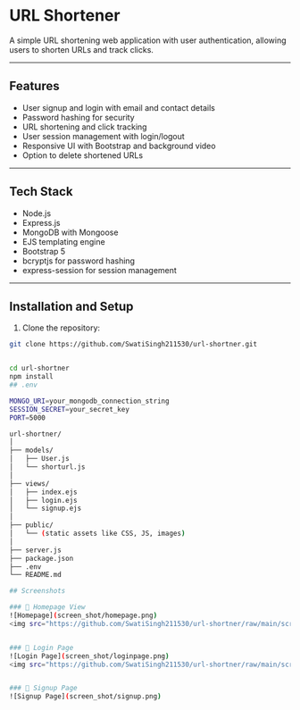 # URL Shortener

A simple URL shortening web application with user authentication, allowing users to shorten URLs and track clicks.

---

## Features

- User signup and login with email and contact details
- Password hashing for security
- URL shortening and click tracking
- User session management with login/logout
- Responsive UI with Bootstrap and background video
- Option to delete shortened URLs

---

## Tech Stack

- Node.js
- Express.js
- MongoDB with Mongoose
- EJS templating engine
- Bootstrap 5
- bcryptjs for password hashing
- express-session for session management

---

## Installation and Setup

1. Clone the repository:

```bash
git clone https://github.com/SwatiSingh211530/url-shortner.git


cd url-shortner
npm install
## .env

MONGO_URI=your_mongodb_connection_string
SESSION_SECRET=your_secret_key
PORT=5000

url-shortner/
│
├── models/
│   ├── User.js
│   └── shorturl.js
│
├── views/
│   ├── index.ejs
│   ├── login.ejs
│   └── signup.ejs
│
├── public/
│   └── (static assets like CSS, JS, images)
│
├── server.js
├── package.json
├── .env
└── README.md

## Screenshots

### 🔹 Homepage View
![Homepage](screen_shot/homepage.png)
<img src="https://github.com/SwatiSingh211530/url-shortner/raw/main/screen_short/homepage.png" alt="Homepage" width="600"/>


### 🔹 Login Page
![Login Page](screen_shot/loginpage.png)
<img src="https://github.com/SwatiSingh211530/url-shortner/raw/main/screen_short/loginpage.png" alt="Login Page" width="600"/>


### 🔹 Signup Page
![Signup Page](screen_shot/signup.png)


